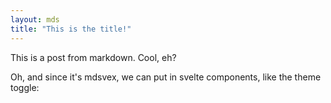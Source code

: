```yaml
---
layout: mds
title: "This is the title!"
---
```


<script>
  import ThemeToggle from '$lib/components/navbar/ThemeToggle.svelte';
</script>

This is a post from markdown. Cool, eh?

Oh, and since it's mdsvex, we can put in svelte components, like the theme toggle:

<ThemeToggle />
